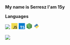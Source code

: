 <strong>My name is Serresz I'am 15y 
</strong>

<strong>Languages</strong>

<code><img height="20" src="https://docs.nestjs.com/assets/logo-small.svg"></code>
<code><img height="20" src="https://raw.githubusercontent.com/github/explore/80688e429a7d4ef2fca1e82350fe8e3517d3494d/topics/javascript/javascript.png"></code>
<code><img height="20" src="https://raw.githubusercontent.com/github/explore/80688e429a7d4ef2fca1e82350fe8e3517d3494d/topics/typescript/typescript.png"></code>
<code><img height="20" src="https://raw.githubusercontent.com/github/explore/80688e429a7d4ef2fca1e82350fe8e3517d3494d/topics/nodejs/nodejs.png"></code>
<code><img height="20" src="https://raw.githubusercontent.com/github/explore/80688e429a7d4ef2fca1e82350fe8e3517d3494d/topics/python/python.png"></code>


<a href="https://github.com/Zensos">
  <img height="220" align="center" src="https://github-readme-stats.vercel.app/api?username=Serresz&bg_color=30,e96443,904e95&title_color=fff&text_color=fff" />
</a>
